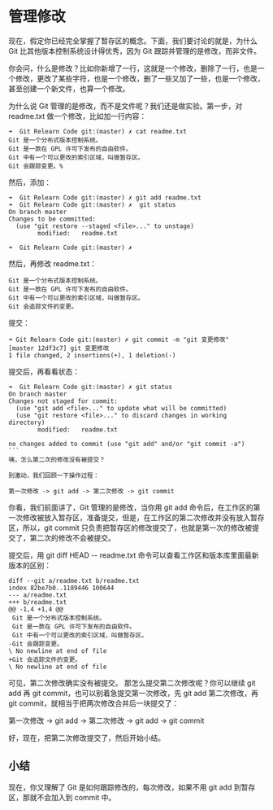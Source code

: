 # 管理修改

现在，假定你已经完全掌握了暂存区的概念。下面，我们要讨论的就是，为什么 Git 比其他版本控制系统设计得优秀，因为 Git 跟踪并管理的是修改，而非文件。

你会问，什么是修改？比如你新增了一行，这就是一个修改，删除了一行，也是一个修改，更改了某些字符，也是一个修改，删了一些又加了一些，也是一个修改，甚至创建一个新文件，也算一个修改。

为什么说 Git 管理的是修改，而不是文件呢？我们还是做实验。第一步，对 readme.txt 做一个修改，比如加一行内容：

```
➜  Git Relearn Code git:(master) ✗ cat readme.txt
Git 是一个分布式版本控制系统。
Git 是一款在 GPL 许可下发布的自由软件。
Git 中有一个可以更改的索引区域，叫做暂存区。
Git 会跟踪变更。%
```

然后，添加：

```
➜  Git Relearn Code git:(master) ✗ git add readme.txt
➜  Git Relearn Code git:(master) ✗  git status
On branch master
Changes to be committed:
  (use "git restore --staged <file>..." to unstage)
        modified:   readme.txt

➜  Git Relearn Code git:(master) ✗
```

然后，再修改 readme.txt：

```
Git 是一个分布式版本控制系统。
Git 是一款在 GPL 许可下发布的自由软件。
Git 中有一个可以更改的索引区域，叫做暂存区。
Git 会追踪文件的变更。
```

提交：

```
➜ Git Relearn Code git:(master) ✗ git commit -m "git 变更修改"
[master 12df3c7] git 变更修改
1 file changed, 2 insertions(+), 1 deletion(-)

```

提交后，再看看状态：

````
➜  Git Relearn Code git:(master) ✗ git status
On branch master
Changes not staged for commit:
  (use "git add <file>..." to update what will be committed)
  (use "git restore <file>..." to discard changes in working directory)
        modified:   readme.txt

no changes added to commit (use "git add" and/or "git commit -a")
```
咦，怎么第二次的修改没有被提交？

别激动，我们回顾一下操作过程：

第一次修改 -> git add -> 第二次修改 -> git commit
````

你看，我们前面讲了，Git 管理的是修改，当你用 git add 命令后，在工作区的第一次修改被放入暂存区，准备提交，但是，在工作区的第二次修改并没有放入暂存区，所以，git commit 只负责把暂存区的修改提交了，也就是第一次的修改被提交了，第二次的修改不会被提交。

提交后，用 git diff HEAD -- readme.txt 命令可以查看工作区和版本库里面最新版本的区别：

```
diff --git a/readme.txt b/readme.txt
index 82be7b0..1189446 100644
--- a/readme.txt
+++ b/readme.txt
@@ -1,4 +1,4 @@
 Git 是一个分布式版本控制系统。
 Git 是一款在 GPL 许可下发布的自由软件。
 Git 中有一个可以更改的索引区域，叫做暂存区。
-Git 会跟踪变更。
\ No newline at end of file
+Git 会追踪文件的变更。
\ No newline at end of file
```

可见，第二次修改确实没有被提交。
那怎么提交第二次修改呢？你可以继续 git add 再 git commit，也可以别着急提交第一次修改，先 git add 第二次修改，再 git commit，就相当于把两次修改合并后一块提交了：

第一次修改 -> git add -> 第二次修改 -> git add -> git commit

好，现在，把第二次修改提交了，然后开始小结。

## 小结

现在，你又理解了 Git 是如何跟踪修改的，每次修改，如果不用 git add 到暂存区，那就不会加入到 commit 中。

